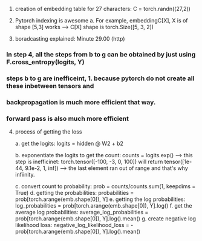 
1. creation of embedding table for 27 characters: C = torch.randn((27,2))

2. Pytorch indexing is awesome
	a. For example, embeddingC[X], X is of shape [5,3] works --> C[X] shape is torch.Size([5, 3, 2])
	
3. boradcasting explained: Minute 29.00 (http)

### In step 4, all the steps from b to g can be obtained by just using F.cross_entropy(logits, Y)
### steps b to g are inefficeint, 1. because pytorch do not create all these inbetween tensors and
### backpropagation is much more efficient that way. 
### forward pass is also much more efficient 
4. process of getting the loss

	a. get the logits: logits = hidden @ W2 + b2
	
	b. exponentiate the logits to get the count: counts = logits.exp()
	   --> this step is inefficinet: torch.tensor([-100, -3, 0, 100]) will return tensor([1e-44, 9.1e-2, 1, inf])
	   --> the last element ran out of range and that's why infiinity. 
	
	c. convert count to probability: prob = counts/counts.sum(1, keepdims = True)
	d. getting the probabilities: probabilities = prob[torch.arange(emb.shape[0]), Y]
	e. getting the log probabilities: log_probabilities = prob[torch.arange(emb.shape[0]), Y].log()
	f. get the average log probabilities: average_log_probabilities = prob[torch.arange(emb.shape[0]), Y].log().mean()
	g. create negative log likelihood loss:  negative_log_likelihood_loss = -prob[torch.arange(emb.shape[0]), Y].log().mean()